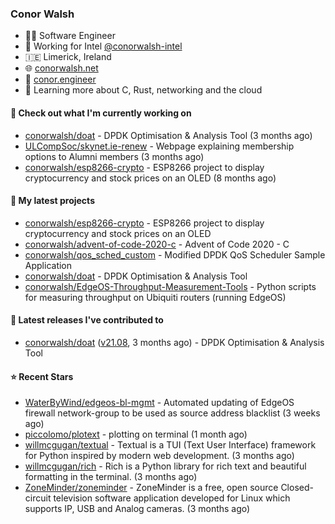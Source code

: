 ### Conor Walsh
- 👷‍♂️ Software Engineer
- 🏢 Working for Intel [@conorwalsh-intel](https://github.com/conorwalsh-intel)
- 🇮🇪 Limerick, Ireland
- 🌐 [conorwalsh.net](https://conorwalsh.net)
- 📙 [conor.engineer](https://conor.engineer)
- 🌱 Learning more about C, Rust, networking and the cloud

#### 🔨 Check out what I'm currently working on

- [conorwalsh/doat](https://github.com/conorwalsh/doat) - DPDK Optimisation &amp; Analysis Tool (3 months ago)
- [ULCompSoc/skynet.ie-renew](https://github.com/ULCompSoc/skynet.ie-renew) - Webpage explaining membership options to Alumni members (3 months ago)
- [conorwalsh/esp8266-crypto](https://github.com/conorwalsh/esp8266-crypto) - ESP8266 project to display cryptocurrency and stock prices on an OLED (8 months ago)

#### 🌱 My latest projects

- [conorwalsh/esp8266-crypto](https://github.com/conorwalsh/esp8266-crypto) - ESP8266 project to display cryptocurrency and stock prices on an OLED
- [conorwalsh/advent-of-code-2020-c](https://github.com/conorwalsh/advent-of-code-2020-c) - Advent of Code 2020 - C
- [conorwalsh/qos_sched_custom](https://github.com/conorwalsh/qos_sched_custom) - Modified DPDK QoS Scheduler Sample Application
- [conorwalsh/doat](https://github.com/conorwalsh/doat) - DPDK Optimisation &amp; Analysis Tool
- [conorwalsh/EdgeOS-Throughput-Measurement-Tools](https://github.com/conorwalsh/EdgeOS-Throughput-Measurement-Tools) - Python scripts for measuring throughput on Ubiquiti routers (running EdgeOS)

#### 🔭 Latest releases I've contributed to

- [conorwalsh/doat](https://github.com/conorwalsh/doat) ([v21.08](https://github.com/conorwalsh/doat/releases/tag/v21.08), 3 months ago) - DPDK Optimisation &amp; Analysis Tool

#### ⭐ Recent Stars

- [WaterByWind/edgeos-bl-mgmt](https://github.com/WaterByWind/edgeos-bl-mgmt) - Automated updating of EdgeOS firewall network-group to be used as source address blacklist (3 weeks ago)
- [piccolomo/plotext](https://github.com/piccolomo/plotext) - plotting on terminal (1 month ago)
- [willmcgugan/textual](https://github.com/willmcgugan/textual) - Textual is a TUI (Text User Interface) framework for Python inspired by modern web development. (3 months ago)
- [willmcgugan/rich](https://github.com/willmcgugan/rich) - Rich is a Python library for rich text and beautiful formatting in the terminal. (3 months ago)
- [ZoneMinder/zoneminder](https://github.com/ZoneMinder/zoneminder) - ZoneMinder is a free, open source Closed-circuit television software application developed for Linux which supports IP, USB and Analog cameras.  (3 months ago)
